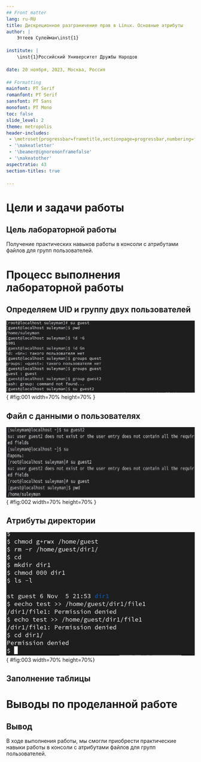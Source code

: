 ```yaml
---
## Front matter
lang: ru-RU
title: Дискреционное разграничение прав в Linux. Основные атрибуты
author: |
	Эттеев Сулейман\inst{1}

institute: |
	\inst{1}Российский Университет Дружбы Народов

date: 20 ноября, 2023, Москва, Россия

## Formatting
mainfont: PT Serif
romanfont: PT Serif
sansfont: PT Sans
monofont: PT Mono
toc: false
slide_level: 2
theme: metropolis
header-includes: 
 - \metroset{progressbar=frametitle,sectionpage=progressbar,numbering=fraction}
 - '\makeatletter'
 - '\beamer@ignorenonframefalse'
 - '\makeatother'
aspectratio: 43
section-titles: true

---
```


# Цели и задачи работы

## Цель лабораторной работы

Получение практических навыков работы в консоли с атрибутами файлов для групп пользователей.

# Процесс выполнения лабораторной работы

## Определяем UID и группу двух пользователей

![Информация о пользователях](images/1.png){ #fig:001 width=70% height=70% }

## Файл с данными о пользователях

![Сожержимое файла /etc/group](images/2.png){ #fig:002 width=70% height=70% }

## Атрибуты директории

![Снятие атрибутов с директории](images/3.png){ #fig:003 width=70% height=70%}

## Заполнение таблицы

# Выводы по проделанной работе

## Вывод

В ходе выполнения работы, мы смогли приобрести практические навыки работы в консоли с атрибутами файлов для групп пользователей.
